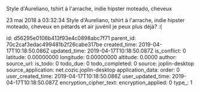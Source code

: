 Style d\'Aureliano, tshirt à l\'arrache, indie hipster moteado, cheveux

23 mai 2018 à 03:32:34
Style d\'Aureliano, tshirt à l\'arrache, indie hipster moteado, cheveux
en pétards et air juvénil je peux plus déjà? :(


id: d56295e0106b413f93e4c0898abc7f71
parent_id: 70c2caf3edac499481b2f26cabe317be
created_time: 2019-04-17T10:18:50.086Z
updated_time: 2019-04-17T10:18:50.087Z
is_conflict: 0
latitude: 0.00000000
longitude: 0.00000000
altitude: 0.0000
author: 
source_url: 
is_todo: 0
todo_due: 0
todo_completed: 0
source: joplin-desktop
source_application: net.cozic.joplin-desktop
application_data: 
order: 0
user_created_time: 2019-04-17T10:18:50.086Z
user_updated_time: 2019-04-17T10:18:50.087Z
encryption_cipher_text: 
encryption_applied: 0
type_: 1